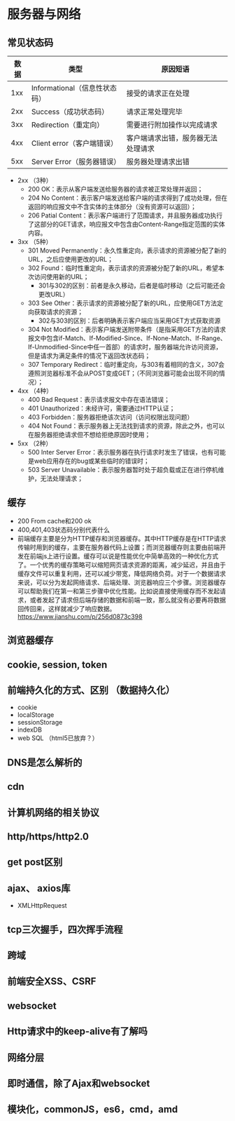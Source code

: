 # 服务器与网络
## 常见状态码
  数据|类型|原因短语
  -|-|-
  1xx	|Informational（信息性状态码）|	接受的请求正在处理
  2xx	|Success（成功状态码）|	请求正常处理完毕
  3xx	|Redirection（重定向）|	需要进行附加操作以完成请求
  4xx	|Client error（客户端错误）|	客户端请求出错，服务器无法处理请求
  5xx	|Server Error（服务器错误）|	服务器处理请求出错

  * 2xx （3种）
    * 200 OK：表示从客户端发送给服务器的请求被正常处理并返回；
    * 204 No Content：表示客户端发送给客户端的请求得到了成功处理，但在返回的响应报文中不含实体的主体部分（没有资源可以返回）；
    * 206 Patial Content：表示客户端进行了范围请求，并且服务器成功执行了这部分的GET请求，响应报文中包含由Content-Range指定范围的实体内容。
  * 3xx （5种）
    * 301 Moved Permanently：永久性重定向，表示请求的资源被分配了新的URL，之后应使用更改的URL；
    * 302 Found：临时性重定向，表示请求的资源被分配了新的URL，希望本次访问使用新的URL；
      * 301与302的区别：前者是永久移动，后者是临时移动（之后可能还会更改URL）
    * 303 See Other：表示请求的资源被分配了新的URL，应使用GET方法定向获取请求的资源；
      * 302与303的区别：后者明确表示客户端应当采用GET方式获取资源
    * 304 Not Modified：表示客户端发送附带条件（是指采用GET方法的请求报文中包含if-Match、If-Modified-Since、If-None-Match、If-Range、If-Unmodified-Since中任一首部）的请求时，服务器端允许访问资源，但是请求为满足条件的情况下返回改状态码；
    * 307 Temporary Redirect：临时重定向，与303有着相同的含义，307会遵照浏览器标准不会从POST变成GET；（不同浏览器可能会出现不同的情况）；
  * 4xx （4种）
    * 400 Bad Request：表示请求报文中存在语法错误；
    * 401 Unauthorized：未经许可，需要通过HTTP认证；
    * 403 Forbidden：服务器拒绝该次访问（访问权限出现问题）
    * 404 Not Found：表示服务器上无法找到请求的资源，除此之外，也可以在服务器拒绝请求但不想给拒绝原因时使用；
  * 5xx （2种）
    * 500 Inter Server Error：表示服务器在执行请求时发生了错误，也有可能是web应用存在的bug或某些临时的错误时；
    * 503 Server Unavailable：表示服务器暂时处于超负载或正在进行停机维护，无法处理请求；
## 缓存
* 200 From cache和200 ok
* 400,401,403状态码分别代表什么
* 前端缓存主要是分为HTTP缓存和浏览器缓存。其中HTTP缓存是在HTTP请求传输时用到的缓存，主要在服务器代码上设置；而浏览器缓存则主要由前端开发在前端js上进行设置。缓存可以说是性能优化中简单高效的一种优化方式了。一个优秀的缓存策略可以缩短网页请求资源的距离，减少延迟，并且由于缓存文件可以重复利用，还可以减少带宽，降低网络负荷。对于一个数据请求来说，可以分为发起网络请求、后端处理、浏览器响应三个步骤。浏览器缓存可以帮助我们在第一和第三步骤中优化性能。比如说直接使用缓存而不发起请求，或者发起了请求但后端存储的数据和前端一致，那么就没有必要再将数据回传回来，这样就减少了响应数据。
https://www.jianshu.com/p/256d0873c398
## 浏览器缓存
## cookie, session, token
## 前端持久化的方式、区别 （数据持久化）
* cookie
* localStorage
* sessionStorage
* indexDB
* web SQL （html5已放弃？）
## DNS是怎么解析的
## cdn
## 计算机网络的相关协议
## http/https/http2.0
## get post区别
## ajax、 axios库
* XMLHttpRequest
## tcp三次握手，四次挥手流程
## 跨域
## 前端安全XSS、CSRF
## websocket
## Http请求中的keep-alive有了解吗
## 网络分层
## 即时通信，除了Ajax和websocket
## 模块化，commonJS，es6，cmd，amd
